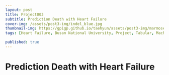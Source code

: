 ```yaml
---
layout: post
title: Project003
subtitle: Prediction Death with Heart Failure
cover-img: /assets/post3-img/indel_blue.jpg
thumbnail-img: https://gpigp.github.io/taehyun/assets/post3-img/marmoset.jpg
tags: [Heart Failure, Busan National University, Project, Tabular, Machine Learning, Deep Learning]

published: true
---
```


Prediction Death with Heart Failure
============================

